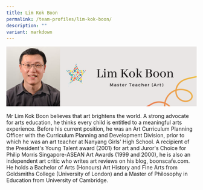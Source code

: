 ```yaml
---
title: Lim Kok Boon
permalink: /team-profiles/lim-kok-boon/
description: ""
variant: markdown
---
```

![](/images/Profile%20Pictures/6.png)

Mr Lim Kok Boon believes that art brightens the world. A strong advocate for arts education, he thinks every child is entitled to a meaningful arts experience. Before his current position, he was an Art Curriculum Planning Officer with the Curriculum Planning and Development Division, prior to which he was an art teacher at Nanyang Girls' High School. A recipient of the President's Young Talent award (2001) for art and Juror's Choice for Philip Morris Singapore-ASEAN Art Awards (1999 and 2000), he is also an independent art critic who writes art reviews on his blog, boonscafe.com. He holds a Bachelor of Arts (Honours) Art History and Fine Arts from Goldsmiths College (University of London) and a Master of Philosophy in Education from University of Cambridge.